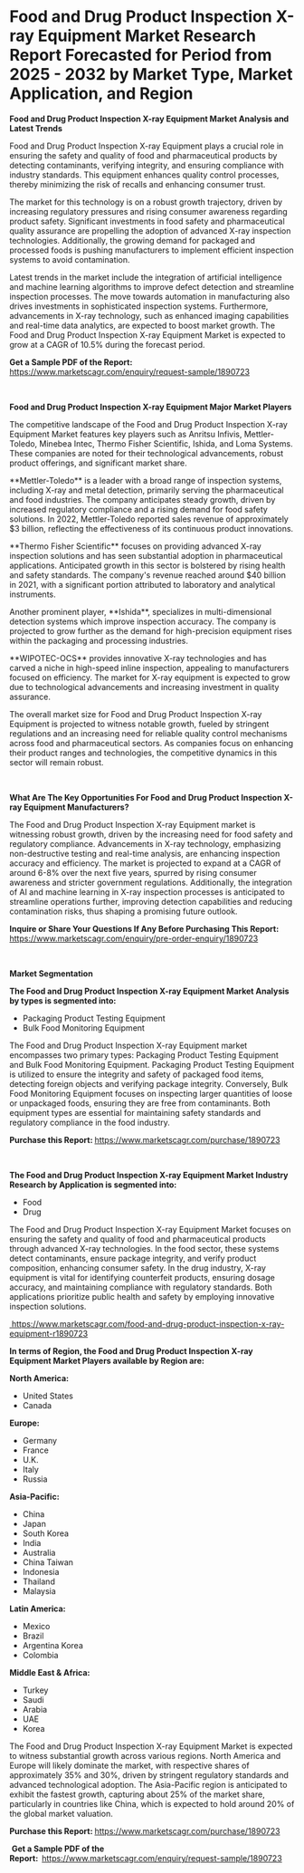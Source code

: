 <p><h1>Food and Drug Product Inspection X-ray Equipment Market Research Report Forecasted for Period from 2025 -  2032 by Market Type, Market Application, and Region</h1></p><p><strong>Food and Drug Product Inspection X-ray Equipment Market Analysis and Latest Trends</strong></p>
<p><p>Food and Drug Product Inspection X-ray Equipment plays a crucial role in ensuring the safety and quality of food and pharmaceutical products by detecting contaminants, verifying integrity, and ensuring compliance with industry standards. This equipment enhances quality control processes, thereby minimizing the risk of recalls and enhancing consumer trust.</p><p>The market for this technology is on a robust growth trajectory, driven by increasing regulatory pressures and rising consumer awareness regarding product safety. Significant investments in food safety and pharmaceutical quality assurance are propelling the adoption of advanced X-ray inspection technologies. Additionally, the growing demand for packaged and processed foods is pushing manufacturers to implement efficient inspection systems to avoid contamination.</p><p>Latest trends in the market include the integration of artificial intelligence and machine learning algorithms to improve defect detection and streamline inspection processes. The move towards automation in manufacturing also drives investments in sophisticated inspection systems. Furthermore, advancements in X-ray technology, such as enhanced imaging capabilities and real-time data analytics, are expected to boost market growth. The Food and Drug Product Inspection X-ray Equipment Market is expected to grow at a CAGR of 10.5% during the forecast period.</p></p>
<p><strong>Get a Sample PDF of the Report:&nbsp;</strong> <a href="https://www.marketscagr.com/enquiry/request-sample/1890723?utm_campaign=2518&utm_medium=2&utm_source=Github&utm_content=ia&utm_term=12042025&utm_id=food-and-drug-product-inspection-x-ray-equipment">https://www.marketscagr.com/enquiry/request-sample/1890723</a></p>
<p>&nbsp;</p>
<p><strong>Food and Drug Product Inspection X-ray Equipment Major Market Players</strong></p>
<p><p>The competitive landscape of the Food and Drug Product Inspection X-ray Equipment Market features key players such as Anritsu Infivis, Mettler-Toledo, Minebea Intec, Thermo Fisher Scientific, Ishida, and Loma Systems. These companies are noted for their technological advancements, robust product offerings, and significant market share.</p><p>**Mettler-Toledo** is a leader with a broad range of inspection systems, including X-ray and metal detection, primarily serving the pharmaceutical and food industries. The company anticipates steady growth, driven by increased regulatory compliance and a rising demand for food safety solutions. In 2022, Mettler-Toledo reported sales revenue of approximately $3 billion, reflecting the effectiveness of its continuous product innovations.</p><p>**Thermo Fisher Scientific** focuses on providing advanced X-ray inspection solutions and has seen substantial adoption in pharmaceutical applications. Anticipated growth in this sector is bolstered by rising health and safety standards. The company's revenue reached around $40 billion in 2021, with a significant portion attributed to laboratory and analytical instruments.</p><p>Another prominent player, **Ishida**, specializes in multi-dimensional detection systems which improve inspection accuracy. The company is projected to grow further as the demand for high-precision equipment rises within the packaging and processing industries.</p><p>**WIPOTEC-OCS** provides innovative X-ray technologies and has carved a niche in high-speed inline inspection, appealing to manufacturers focused on efficiency. The market for X-ray equipment is expected to grow due to technological advancements and increasing investment in quality assurance.</p><p>The overall market size for Food and Drug Product Inspection X-ray Equipment is projected to witness notable growth, fueled by stringent regulations and an increasing need for reliable quality control mechanisms across food and pharmaceutical sectors. As companies focus on enhancing their product ranges and technologies, the competitive dynamics in this sector will remain robust.</p></p>
<p>&nbsp;</p>
<p><strong>What Are The Key Opportunities For Food and Drug Product Inspection X-ray Equipment Manufacturers?</strong></p>
<p><p>The Food and Drug Product Inspection X-ray Equipment market is witnessing robust growth, driven by the increasing need for food safety and regulatory compliance. Advancements in X-ray technology, emphasizing non-destructive testing and real-time analysis, are enhancing inspection accuracy and efficiency. The market is projected to expand at a CAGR of around 6-8% over the next five years, spurred by rising consumer awareness and stricter government regulations. Additionally, the integration of AI and machine learning in X-ray inspection processes is anticipated to streamline operations further, improving detection capabilities and reducing contamination risks, thus shaping a promising future outlook.</p></p>
<p><strong>Inquire or Share Your Questions If Any Before Purchasing This Report:</strong> <a href="https://www.marketscagr.com/enquiry/pre-order-enquiry/1890723?utm_campaign=2518&utm_medium=2&utm_source=Github&utm_content=ia&utm_term=12042025&utm_id=food-and-drug-product-inspection-x-ray-equipment">https://www.marketscagr.com/enquiry/pre-order-enquiry/1890723</a></p>
<p>&nbsp;</p>
<p><strong>Market Segmentation</strong></p>
<p><strong>The Food and Drug Product Inspection X-ray Equipment Market Analysis by types is segmented into:</strong></p>
<p><ul><li>Packaging Product Testing Equipment</li><li>Bulk Food Monitoring Equipment</li></ul></p>
<p><p>The Food and Drug Product Inspection X-ray Equipment market encompasses two primary types: Packaging Product Testing Equipment and Bulk Food Monitoring Equipment. Packaging Product Testing Equipment is utilized to ensure the integrity and safety of packaged food items, detecting foreign objects and verifying package integrity. Conversely, Bulk Food Monitoring Equipment focuses on inspecting larger quantities of loose or unpackaged foods, ensuring they are free from contaminants. Both equipment types are essential for maintaining safety standards and regulatory compliance in the food industry.</p></p>
<p><strong>Purchase this Report:&nbsp;</strong><a href="https://www.marketscagr.com/purchase/1890723?utm_campaign=2518&utm_medium=2&utm_source=Github&utm_content=ia&utm_term=12042025&utm_id=food-and-drug-product-inspection-x-ray-equipment">https://www.marketscagr.com/purchase/1890723</a></p>
<p>&nbsp;</p>
<p><strong>The Food and Drug Product Inspection X-ray Equipment Market Industry Research by Application is segmented into:</strong></p>
<p><ul><li>Food</li><li>Drug</li></ul></p>
<p><p>The Food and Drug Product Inspection X-ray Equipment Market focuses on ensuring the safety and quality of food and pharmaceutical products through advanced X-ray technologies. In the food sector, these systems detect contaminants, ensure package integrity, and verify product composition, enhancing consumer safety. In the drug industry, X-ray equipment is vital for identifying counterfeit products, ensuring dosage accuracy, and maintaining compliance with regulatory standards. Both applications prioritize public health and safety by employing innovative inspection solutions.</p></p>
<p><a href="https://www.marketscagr.com/food-and-drug-product-inspection-x-ray-equipment-r1890723?utm_campaign=2518&utm_medium=2&utm_source=Github&utm_content=ia&utm_term=12042025&utm_id=food-and-drug-product-inspection-x-ray-equipment">&nbsp;https://www.marketscagr.com/food-and-drug-product-inspection-x-ray-equipment-r1890723</a></p>
<p><strong>In terms of Region, the Food and Drug Product Inspection X-ray Equipment Market Players available by Region are:</strong></p>
<p>
    <p> <strong> North America: </strong>
        <ul>
            <li>United States</li>
            <li>Canada</li>
        </ul>
        </p> 
    <p> <strong> Europe: </strong>
        <ul>
            <li>Germany</li>
            <li>France</li>
            <li>U.K.</li>
            <li>Italy</li>
            <li>Russia</li>
        </ul>
        </p> 
    <p> <strong> Asia-Pacific: </strong>
        <ul>
            <li>China</li>
            <li>Japan</li>
            <li>South Korea</li>
            <li>India</li>
            <li>Australia</li>
            <li>China Taiwan</li>
            <li>Indonesia</li>
            <li>Thailand</li>
            <li>Malaysia</li>
        </ul>
        </p> 
    <p> <strong> Latin America: </strong>
        <ul>
            <li>Mexico</li>
            <li>Brazil</li>
            <li>Argentina Korea</li>
            <li>Colombia</li>
        </ul>
        </p> 
    <p> <strong> Middle East & Africa: </strong>
        <ul>
            <li>Turkey</li>
            <li>Saudi</li>
            <li>Arabia</li>
            <li>UAE</li>
            <li>Korea</li>
        </ul>
    </p>
    </p>
<p><p>The Food and Drug Product Inspection X-ray Equipment Market is expected to witness substantial growth across various regions. North America and Europe will likely dominate the market, with respective shares of approximately 35% and 30%, driven by stringent regulatory standards and advanced technological adoption. The Asia-Pacific region is anticipated to exhibit the fastest growth, capturing about 25% of the market share, particularly in countries like China, which is expected to hold around 20% of the global market valuation.</p></p>
<p><strong>Purchase this Report: </strong><a href="https://www.marketscagr.com/purchase/1890723?utm_campaign=2518&utm_medium=2&utm_source=Github&utm_content=ia&utm_term=12042025&utm_id=food-and-drug-product-inspection-x-ray-equipment">https://www.marketscagr.com/purchase/1890723</a></p>
<p>&nbsp;<strong>Get a Sample PDF of the Report:&nbsp;&nbsp;</strong><a href="https://www.marketscagr.com/enquiry/request-sample/1890723?utm_campaign=2518&utm_medium=2&utm_source=Github&utm_content=ia&utm_term=12042025&utm_id=food-and-drug-product-inspection-x-ray-equipment">https://www.marketscagr.com/enquiry/request-sample/1890723</a></p>
<p><strong></strong></p>
<p><p></p><p></p><p></p></p>
